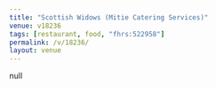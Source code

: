 ```yaml
---
title: "Scottish Widows (Mitie Catering Services)"
venue: v18236
tags: [restaurant, food, "fhrs:522958"]
permalink: /v/18236/
layout: venue
---
```

null